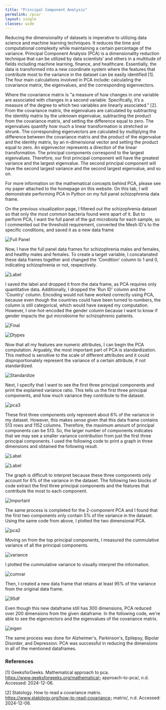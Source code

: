 ```yaml
---
title: "Principal Component Analysis"
permalink: /pca/
layout: single
classes: wide
---
```


Reducing the dimensionality of datasets is imperative to utilizing data science and machine learning techniques. It reduces the time and computational complexity while maintaining a certain percentage of the variance. Principal Component Analysis (PCA) is a dimensionality reduction technique that can be utilized by data scientists’ and others in a multitude of fields including machine learning, finance, and healthcare. Essentially, the data is transformed into a new coordinate system where the features that contribute most to the variance in the dataset can be easily identified [1]. The four main calculations involved in PCA include: calculating the covariance matrix, the eigenvalues, and the corresponding eigenvectors.

Where the covariance matrix is "a measure of how changes in one variable are associated with changes in a second variable. Specifically, it’s a measure of the degree to which two variables are linearly associated.” [2]. From the covariance matrix, the eigenvalues are calculated by subtracting the identitiy matrix by the unknown eigenvalue, subtracting the product from the covariance matrix, and setting the difference equal to zero. The eigenvalues quantify how much a linear transformation is stretched or shrunk. The corresponding eigenvectors are calculated by multiplying the difference between the covariance matrix and the product of the eigenvalue and the identity matrix, by an n-dimensional vector and setting the product equal to zero. An eigenvector represents a direction of the linear transformation. The principal components correspond to the largest eigenvalues. Therefore, our first principal component will have the greatest variance and the largest eigenvalue. The second principal component will have the second largest variance and the second largest eigenvalue, and so on. 

For more information on the mathematical concepts behind PCA, please see my paper attached to the homepage on this website. On this tab, I will demonstrate performing PCA in Python on my full panel schizophrenia data frame. 

On the previous visualization page, I filtered out the schizophrenia dataset so that only the most common bacteria found were apart of it. But to perform PCA, I want the full panel of the gut microbiota for each sample, so I commented out the threshold requirement, converted the Mesh ID's to the specific conditions, and saved it as a new data frame 

![Full Panel](/assets/images/fullpanel.jpg) 

Now, I have the full panel data frames for schizophrenia males and females, and healthy males and females. To create a target variable, I concatanated these data frames together and changed the 'Condition' column to 1 and 0, indicating schizophrenia or not, respectively. 

![Label](/assets/images/label.jpg) 

I saved the label and dropped it from the data frame, as PCA requires only quantitative data. Additionally, I dropped the 'Run ID' column and the 'Country' column. Encoding would not have worked correctly using PCA, because even though the countries could have been turned to numbers, the column is still categorical, which would have swayed my computation. However, I one-hot-encoded the gender column because I want to know if gender impacts the gut microbiome for schizophrenic patients. 

![Final](/assets/images/finaldf.jpg) 

![Dtypes](/assets/images/dtypes.jpg) 

Now that all my features are numeric attributes, I can begin the PCA computation. Arguably, the most important part of PCA is standardization. This method is sensitive to the scale of different attributes and it could disproportionately represent the variance of a certain attribute, if not standardized. 

![Standardize](/assets/images/standardize.jpg) 

Next, I specify that I want to see the first three principal components and print the explained variance ratio. This tells us the first three principal components, and how much variance they contribute to the dataset. 

![pca3](/assets/images/pca3.jpg) 

These first three components only represent about 6% of the variance in my dataset. However, this makes sense given that this data frame contains 513 rows and 1152 columns. Therefore, the maximum amount of principal components can be 513. So, the larger number of components indicates that we may see a smaller variance contribution from just the first three principal components. I used the following code to print a graph in three dimensions and obtained the following result.

![Label](/assets/images/code3dgraph.jpg) 

![Label](/assets/images/3-component_pca_sch.jpg) 

The graph is difficult to interpret because these three components only account for 6% of the variance in the dataset. The following two blocks of code extract the first three principal components and the features that contribute the most to each component. 

![Important](/assets/images/important_df.jpg) 

The same process is completed for the 2-component PCA and I found that the first two components only contain 5% of the variance in the dataset. Using the same code from above, I plotted the two dimensional PCA. 

![pca2](/assets/images/2-component_pca_sch.jpg) 

Moving on from the top principal components, I measured the cummulative variance of all the principal components. 

![variance](/assets/images/cum_var.jpg) 

I plotted the cummulative variance to visually interpret the information. 

![cumvar](/assets/images/cum_var_sch.jpg) 

Then, I created a new data frame that retains at least 95% of the variance from the original data frame. 

![95df](/assets/images/95df.jpg) 

Even though this new dataframe still has 300 dimensions, PCA reduced over 200 dimensions from the given dataframe. In the following code, we're able to see the eigenvectors and the eigenvalues of the covariance matrix. 

![eigen](/assets/images/eigen.jpg) 

The same process was done for Alzheimer's, Parkinson's, Epilepsy, Bipolar Disorder, and Depression. PCA was successful in reducing the dimensions in all of the mentioned dataframes. 



### References
[1] GeeksforGeeks. Mathematical approach to pca. https://www.geeksforgeeks.org/mathematical- approach-to-pca/, n.d. Accessed: 2024-12-06.

[2] Statology. How to read a covariance matrix. https://www.statology.org/how-to-read-covariance- matrix/, n.d. Accessed: 2024-12-06.

